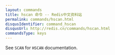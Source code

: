 ```yaml
---
layout: commands
title: hscan 命令 -- Redis中文资料站
permalink: commands/hscan.html
disqusIdentifier: command_hscan
disqusUrl: http://redis.cn/commands/hscan.html
commandsType: keys
---
```


See `SCAN` for `HSCAN` documentation.
